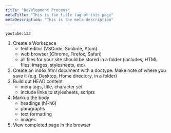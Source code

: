 ```yaml
---
title: "Development Process"
metaTitle: "This is the title tag of this page"
metaDescription: "This is the meta description"
---
```


`youtube:123`

1. Create a Workspace
   - text editor (VSCode, Sublime, Atom)
   - web browser (Chrome, Firefox, Safari)
   - all files for your site should be stored in a folder (includes, HTML files, images, stylesheets, etc)
1. Create an index.html document with a doctype. Make note of where you save it (e.g. Desktop, Home directory, in a folder)
1. Build out HEAD content
   - meta tags, title, character set
   - include links to stylesheets, scripts
1. Markup the body
   - headings (h1-h6)
   - paragraphs
   - text formatting
   - images
1. View completed page in the browser